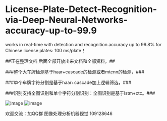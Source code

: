 # License-Plate-Detect-Recognition-via-Deep-Neural-Networks-accuracy-up-to-99.9
works in real-time with detection and recognition accuracy up to 99.8% for Chinese license plates: 100 ms/plate！
  
  
##正在整理文档 后面全部开放出来文档和全部资料。##  

###整个大车牌检测基于haar+cascade的检测或者mtcnn的检测，###  

###单个车牌字符分割是基于haar+cascade加上逻辑筛选，###  

###识别支持全图识别和单个字符分割识别：全图识别是基于lstm+ctc。###  




![image](https://github.com/zhubenfu/License-Plate-Detect-Recognition-via-Deep-Neural-Networks-accuracy-up-to-99.9/blob/master/result_plateCard/QQ%E5%9B%BE%E7%89%8720180529195834.png)
![image](https://github.com/zhubenfu/License-Plate-Detect-Recognition-via-Deep-Neural-Networks-accuracy-up-to-99.9/blob/master/result_plateCard/QQ%E5%9B%BE%E7%89%8720180529195858.png)


欢迎交流：加QQ群 图像处理分析机器视觉 109128646
